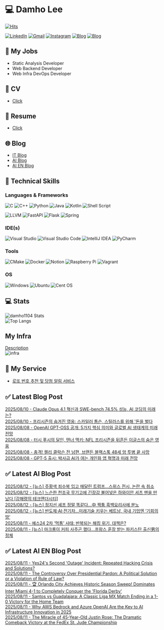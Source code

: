 
# 💻 Damho Lee

[![Hits](https://hits.seeyoufarm.com/api/count/incr/badge.svg?url=https%3A%2F%2Fgithub.com%2Fdamho1104&count_bg=%233D9CC8&title_bg=%23555555&icon=&icon_color=%23E7E7E7&title=hits&edge_flat=false)](https://hits.seeyoufarm.com)  

[![LinkedIn](https://img.shields.io/badge/Linkedin-%230077B5.svg?style=flat&logo=linkedin&logoColor=white)](https://www.linkedin.com/in/damho1104/)
[![Gmail](https://img.shields.io/badge/Gmail-D14836?style=flat&logo=gmail&logoColor=white)](mailto:damho1104@gmail.com)
[![Instagram](https://img.shields.io/badge/Instargram-%23E4405F.svg?style=flat&logo=Instagram&logoColor=white)](https://www.instagram.com/damho1104/)
[![Blog](https://img.shields.io/badge/Blog-%23000000.svg?style=flat&logo=Tistory&logoColor=white)](https://dmomo.co.kr/)
[![Blog](https://img.shields.io/badge/Blog-%23000000.svg?style=flat&logo=WordPress&logoColor=white)](https://blog.ai.dmomo.co.kr/)

## 📃 My Jobs
- Static Analysis Developer
- Web Backend Developer
- Web Infra DevOps Developer

## 📰 CV
- [Click](https://resume.dmomo.net/damho.lee/resume)  

## 📘 Resume
- [Click](https://damho1104.notion.site/8af3191b9815406d95708d9a0cea5a9e)  

## 🌐 Blog
- [IT Blog](https://dmomo.co.kr/)
- [AI Blog](https://blog.ai.dmomo.co.kr/)
- [AI EN Blog](https://ai.trend.dmomo.co.kr/)

## 💪 Technical Skills
### Languages & Frameworks
![C](https://img.shields.io/badge/c-%2300599C.svg?style=flat&logo=c&logoColor=white)
![C++](https://img.shields.io/badge/c++-%2300599C.svg?style=flat&logo=c%2B%2B&logoColor=white)
![Python](https://img.shields.io/badge/Python-3776AB.svg?&style=flat&logo=Python&logoColor=white)
![Java](https://img.shields.io/badge/java-%23ED8B00.svg?style=flat&logo=openjdk&logoColor=white)
![Kotlin](https://img.shields.io/badge/Kotlin-%237F52FF.svg?style=flat&logo=Kotlin&logoColor=white)
![Shell Script](https://img.shields.io/badge/Shell_script-%23121011.svg?style=flat&logo=gnu-bash&logoColor=white)  
  
![LLVM](https://img.shields.io/badge/LLVM/Clang-000B1D.svg?&style=flat&logo=LLVM&logoColor=white)
![FastAPI](https://img.shields.io/badge/FastAPI-005571?style=flat&logo=fastapi)
![Flask](https://img.shields.io/badge/Flask-%23000.svg?style=flat&logo=flask&logoColor=white)
![Spring](https://img.shields.io/badge/Springboot-%236DB33F.svg?style=flat&logo=spring&logoColor=white)
  
  
### IDE(s)
![Visual Studio](https://img.shields.io/badge/Visual%20Studio-5C2D91.svg?style=flat&logo=visual-studio&logoColor=white) 
![Visual Studio Code](https://img.shields.io/badge/Visual%20Studio%20Code-0078d7.svg?style=flat&logo=visual-studio-code&logoColor=white)
![IntelliJ IDEA](https://img.shields.io/badge/IntelliJIDEA-000000.svg?style=flat&logo=intellij-idea&logoColor=white) 
![PyCharm](https://img.shields.io/badge/PyCharm-143?style=flat&logo=pycharm&logoColor=black&color=black&labelColor=green) 


### Tools
![CMake](https://img.shields.io/badge/CMake-%23008FBA.svg?style=flat&logo=cmake&logoColor=white)
![Docker](https://img.shields.io/badge/docker-%230db7ed.svg?style=flat&logo=docker&logoColor=white)
![Notion](https://img.shields.io/badge/Notion-%23000000.svg?style=flat&logo=notion&logoColor=white)
![Raspberry Pi](https://img.shields.io/badge/-RaspberryPi-C51A4A?style=flat&logo=Raspberry-Pi)
![Vagrant](https://img.shields.io/badge/Vagrant-%231563FF.svg?style=flat&logo=vagrant&logoColor=white)


### OS
![Windows](https://img.shields.io/badge/Windows-0078D6?style=flat&logo=windows&logoColor=white)
![Ubuntu](https://img.shields.io/badge/Ubuntu-E95420?style=flat&logo=ubuntu&logoColor=white)
![Cent OS](https://img.shields.io/badge/Cent%20OS-002260?style=flat&logo=centos&logoColor=F0F0F0)


## :computer: Stats
![damho1104 Stats](https://github-readme-stats.vercel.app/api?username=damho1104&hide=issues&show_icons=true&show=prs_merged,prs_merged_percentage&theme=chartreuse-dark)  
![Top Langs](https://github-readme-stats.vercel.app/api/top-langs/?username=damho1104&layout=compact&theme=chartreuse-dark)


## My Infra
[Description](https://dmomo.co.kr/444)  
![infra](https://nextcloud.dmomo.net/apps/files_sharing/publicpreview/EtWDB9RaEXyf4FT?file=/&fileId=142416&x=6016&y=3384&a=true&etag=eee0bc0c4308201c786211582fdbc678)  





## 📣 My Service
- [로또 번호 추천 및 당첨 알림 서비스](https://lotto.dmomo.co.kr/)  


## ✅ Latest Blog Post

[2025/08/10 - Claude Opus 4.1 혁신과 SWE-bench 74.5% 성능, AI 코딩의 미래는?](https://dmomo.co.kr/634) <br/>
[2025/08/10 - 프리시즌의 숨겨진 영웅: 스카일러 톰슨, 스틸러스를 위해 '돈을 벌다](https://dmomo.co.kr/633) <br/>
[2025/08/08 - OpenAI GPT-OSS 공개: 5가지 핵심 의미와 글로벌 AI 생태계의 미래 전망](https://dmomo.co.kr/632) <br/>
[2025/08/08 - 터시 푸시의 달인, 탠너 맥키: NFL 프리시즌을 뒤흔든 이글스의 숨은 영웅](https://dmomo.co.kr/631) <br/>
[2025/08/08 - 충격! 켈리 클락슨 전 남편, 브랜든 블랙스톡 48세 암 투병 끝 사망](https://dmomo.co.kr/630) <br/>
[2025/08/08 - GPT-5 출시: 박사급 AI가 여는 개인화 앱 혁명과 미래 전망](https://dmomo.co.kr/629) <br/>

## ✅ Latest AI Blog Post
[2025/08/12 - [뉴스] 주황색 죄수복 입고 매달린 트럼프…스위스 전시, 논란 속 취소](https://blog.ai.dmomo.co.kr/news/7827) <br/>
[2025/08/12 - [뉴스] 느슨한 천조국 무기고에 긴장감 불어넣은 하와이안 셔츠 맨을 만났다  [강해령의 테크앤더시티]](https://blog.ai.dmomo.co.kr/news/7824) <br/>
[2025/08/12 - [뉴스] 정지선 셰프 정말 똑같다…中 짝퉁 흑백요리사에 분노](https://blog.ai.dmomo.co.kr/news/7821) <br/>
[2025/08/12 - [뉴스] 반도체·AI·전기차…미래기술 키우는 베트남, 국내 기업엔 ‘기회의 땅’](https://blog.ai.dmomo.co.kr/news/7818) <br/>
[2025/08/11 - 예스24 2차 ‘먹통’ 사태: 반복되는 해킹 위기, 대책은?](https://blog.ai.dmomo.co.kr/trend/7815) <br/>
[2025/08/11 - [뉴스] 마크롱이 커피 사주곤 했다…프랑스 훈장 받는 파키스탄 출신男의 정체](https://blog.ai.dmomo.co.kr/news/7812) <br/>

## ✅ Latest AI EN Blog Post
[2025/08/11 - Yes24's Second 'Outage' Incident: Repeated Hacking Crisis and Solutions?](https://ai.trend.dmomo.co.kr/2025/08/yes24s-second-outage-incident-repeated.html) <br/>
[2025/08/11 - The Controversy Over Presidential Pardon: A Political Solution or a Violation of Rule of Law?](https://ai.trend.dmomo.co.kr/2025/08/the-controversy-over-presidential.html) <br/>
[2025/08/11 - 🏆 Orlando City Achieves Historic Season Sweep! Dominates Inter Miami 4-1 to Completely Conquer the 'Florida Derby'](https://ai.trend.dmomo.co.kr/2025/08/orlando-city-achieves-historic-season.html) <br/>
[2025/08/11 - Santos vs Guadalajara: A Classic Liga MX Match Ending in a 1-0 Victory for the Home Team](https://ai.trend.dmomo.co.kr/2025/08/santos-vs-guadalajara-classic-liga-mx.html) <br/>
[2025/08/11 - Why AWS Bedrock and Azure OpenAI Are the Key to AI Infrastructure Innovation in 2025](https://ai.trend.dmomo.co.kr/2025/08/why-aws-bedrock-and-azure-openai-are.html) <br/>
[2025/08/11 - The Miracle of 45-Year-Old Justin Rose: The Dramatic Comeback Victory at the FedEx St. Jude Championship](https://ai.trend.dmomo.co.kr/2025/08/the-miracle-of-45-year-old-justin-rose.html) <br/>
